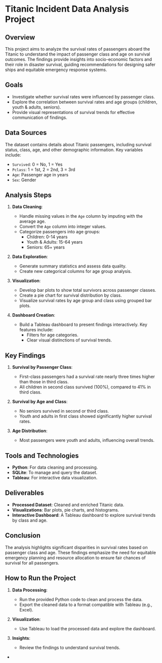 # Titanic Incident Data Analysis Project

## Overview
This project aims to analyze the survival rates of passengers aboard the Titanic to understand the impact of passenger class and age on survival outcomes. The findings provide insights into socio-economic factors and their role in disaster survival, guiding recommendations for designing safer ships and equitable emergency response systems.

## Goals
- Investigate whether survival rates were influenced by passenger class.
- Explore the correlation between survival rates and age groups (children, youth & adults, seniors).
- Provide visual representations of survival trends for effective communication of findings.

## Data Sources
The dataset contains details about Titanic passengers, including survival status, class, age, and other demographic information. Key variables include:
- `Survived`: 0 = No, 1 = Yes
- `Pclass`: 1 = 1st, 2 = 2nd, 3 = 3rd
- `Age`: Passenger age in years
- `Sex`: Gender

## Analysis Steps
1. **Data Cleaning**:
   - Handle missing values in the `Age` column by imputing with the average age.
   - Convert the `Age` column into integer values.
   - Categorize passengers into age groups:
     - Children: 0-14 years
     - Youth & Adults: 15-64 years
     - Seniors: 65+ years

2. **Data Exploration**:
   - Generate summary statistics and assess data quality.
   - Create new categorical columns for age group analysis.

3. **Visualization**:
   - Develop bar plots to show total survivors across passenger classes.
   - Create a pie chart for survival distribution by class.
   - Visualize survival rates by age group and class using grouped bar plots.

4. **Dashboard Creation**:
   - Build a Tableau dashboard to present findings interactively. Key features include:
     - Filters for age categories.
     - Clear visual distinctions of survival trends.

## Key Findings
1. **Survival by Passenger Class**:
   - First-class passengers had a survival rate nearly three times higher than those in third class.
   - All children in second class survived (100%), compared to 41% in third class.

2. **Survival by Age and Class**:
   - No seniors survived in second or third class.
   - Youth and adults in first class showed significantly higher survival rates.

3. **Age Distribution**:
   - Most passengers were youth and adults, influencing overall trends.

## Tools and Technologies
- **Python**: For data cleaning and processing.
- **SQLite**: To manage and query the dataset.
- **Tableau**: For interactive data visualization.

## Deliverables
- **Processed Dataset**: Cleaned and enriched Titanic data.
- **Visualizations**: Bar plots, pie charts, and histograms.
- **Interactive Dashboard**: A Tableau dashboard to explore survival trends by class and age.

## Conclusion
The analysis highlights significant disparities in survival rates based on passenger class and age. These findings emphasize the need for equitable emergency planning and resource allocation to ensure fair chances of survival for all passengers.

## How to Run the Project
1. **Data Processing**:
   - Run the provided Python code to clean and process the data.
   - Export the cleaned data to a format compatible with Tableau (e.g., Excel).

2. **Visualization**:
   - Use Tableau to load the processed data and explore the dashboard.

3. **Insights**:
   - Review the findings to understand survival trends.

-

